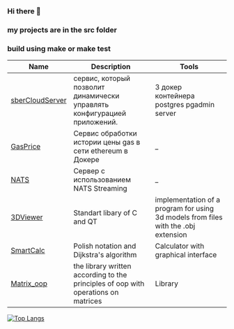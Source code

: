 ### Hi there 👋




### my projects are in the src folder 
### build using make or make test

| Name | Description | Tools |
| --- | --- | --- |
| [sberCloudServer](https://github.com/chelnik/sberCloudServer) | сервис, который позволит динамически управлять конфигурацией приложений. | 3 докер контейнера postgres pgadmin server
| [GasPrice](https://github.com/chelnik/GasPrice) | Сервис обработки истории цены gas в сети ethereum в Докере | _
| [NATS](https://github.com/chelnik/L0) | Сервер с использованием NATS Streaming | _
| [3DViewer](https://github.com/chelnik/3DViewer)| 	Standart libary of C and QT | implementation of a program for using 3d models from files with the .obj extension
| [SmartCalc](https://github.com/chelnik/smartCalc) | Polish notation and Dijkstra's algorithm | Сalculator with graphical interface
| [Matrix_oop](https://github.com/chelnik/matrix_oop) | the library written according to the principles of oop with operations on matrices | Library 

<!-- | [Notes manager](https://github.com/chelnik/snippetbox) | Notes manager | golang application  -->


<!-- | [NetPractice](https://github.com/ifanzilka/NetPractice) | Configuring Routers | -->


[![Top Langs](https://github-readme-stats.vercel.app/api/top-langs/?username=chelnik)](https://github.com/anuraghazra/github-readme-stats)
<!-- ![Vadim's GitHub stats](https://github-readme-stats.vercel.app/api?username=chelnik&show_icons=true&theme=radical) -->
